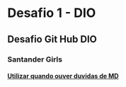 # Desafio 1 - DIO
## Desafio Git Hub DIO
### Santander Girls
#### [Utilizar quando ouver duvidas de MD](https://markdown.net.br/sintaxe-basica/)

